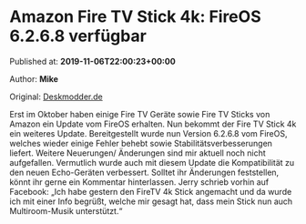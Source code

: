 
# Amazon Fire TV Stick 4k: FireOS 6.2.6.8 verfügbar

Published at: **2019-11-06T22:00:23+00:00**

Author: **Mike**

Original: [Deskmodder.de](https://www.deskmodder.de/blog/2019/11/06/amazon-fire-tv-stick-4k-fireos-6-2-6-8-verfuegbar/)

Erst im Oktober haben einige Fire TV Geräte sowie Fire TV Sticks von Amazon ein Update vom FireOS erhalten. Nun bekommt der Fire TV Stick 4k ein weiteres Update. Bereitgestellt wurde nun Version 6.2.6.8 vom FireOS, welches wieder einige Fehler behebt sowie Stabilitätsverbesserungen liefert.
Weitere Neuerungen/ Änderungen sind mir aktuell noch nicht aufgefallen. Vermutlich wurde auch mit diesem Update die Kompatibilität zu den neuen Echo-Geräten verbessert. Solltet ihr Änderungen feststellen, könnt ihr gerne ein Kommentar hinterlassen.
Jerry schrieb vorhin auf Facebook: „Ich habe gestern den FireTV 4k Stick angemacht und da wurde ich mit einer Info begrüßt, welche mir gesagt hat, dass mein Stick nun auch Multiroom-Musik unterstützt.“
